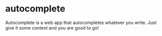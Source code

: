 # autocomplete

Autocomplete is a web app that autocompletes whatever you write. Just give it some context and you are good to go!
